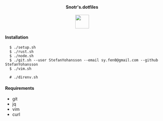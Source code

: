 <p align="center">
  <b>Snotr's.dotfiles</b>
  <br><br>
  <img width="45" src="https://raw.githubusercontent.com/StefanYohansson/sz-dotfiles/master/8bheart.png">
</p>

#### Installation

```
  $ ./setup.sh
  $ ./rust.sh
  $ ./node.sh
  $ ./git.sh --user StefanYohansson --email sy.fen0@gmail.com --github StefanYohansson
  $ ./vim.sh
```

```
  # ./direnv.sh
```

#### Requirements

* git
* jq
* vim
* curl
